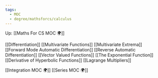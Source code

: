 ```yaml
---
tags:
  - MOC
  - degree/mathsforcs/calculus
---
```

Up: [[Maths For CS MOC 🌍]]

[[Differentiation]]
[[Multivariate Functions]]
[[Multivariate Extrema]]
[[Forward Mode Automatic Differentiation]]
[[Reverse Automatic Differentiation]]
[[Vector Valued Functions]]
[[The Exponential Function]]
[[Derivative of Hyperbolic Functions]]
[[Lagrange Multipliers]]

[[Integration MOC 🌍]]
[[Series MOC 🌍]]
